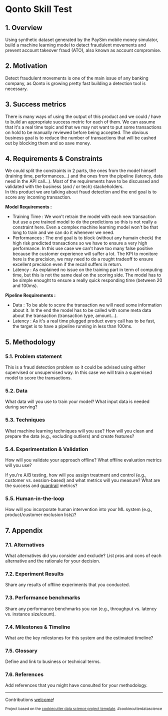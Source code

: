 Qonto Skill Test
==============================

## 1. Overview

Using synthetic dataset generated by the PaySim mobile money simulator, build a machine learning model to detect fraudulent movements and prevent account takeover fraud (ATO), also known as account compromise.

## 2. Motivation

Detect fraudulent movements is one of the main issue of any banking company, as Qonto is growing pretty fast building a detection tool is necessary. 

## 3. Success metrics

There is many ways of using the output of this product and we could / have to build an appropriate success metric for each of them.
We can assume that it's a real time topic and that we may not want to put some transactions on hold to be manually reviewed before being accepted.
The obvious business goal is to reduce the number of transactions that will be cashed out by blocking them and so save money.

## 4. Requirements & Constraints

We could split the constraints in 2 parts, the ones from the model himself (training time, performances...) and the ones from the pipeline (latency, data need in the API call...). Most of the requirements have to be discussed and validated with the business (and / or tech) stackeholders.  
In this product we are talking about fraud detection and the end goal is to score any incoming transaction.  

__Model Requirements :__
* Training Time : We won't retrain the model with each new transaction but use a pre trained model to do the predictions so this is not really a constraint here. Even a complex machine learning model won't be that long to train and we can do it whenever we need.
* Performances : The end goal is to block (without any humain check) the high risk predicted transactions so we have to ensure a very high performance. In this use case we can't have too many false positive because the customer experience will suffer a lot. The KPI to monitore here is the precision, we may need to do a rought tradeoff to ensure excellent precision even if the recall suffers in return.
* Latency : As explained no issue on the training part in term of computing time, but this is not the same deal on the scoring side. The model has to be simple enought to ensure a really quick responding time (between 20 and 100ms).  

__Pipeline Requirements :__
* Data : To be able to score the transaction we will need some information about it. In the end the model has to be called with some meta data about the transaction (transaction type, amount...).
* Latency : As it's a real time plugged product every call has to be fast, the target is to have a pipeline running in less than 100ms.  

## 5. Methodology

### 5.1. Problem statement

This is a fraud detection problem so it could be advised using either supervised or unsupervised way. In this case we will train a supervised model to score the transactions. 

### 5.2. Data

What data will you use to train your model? What input data is needed during serving?

### 5.3. Techniques

What machine learning techniques will you use? How will you clean and prepare the data (e.g., excluding outliers) and create features?

### 5.4. Experimentation & Validation

How will you validate your approach offline? What offline evaluation metrics will you use?

If you're A/B testing, how will you assign treatment and control (e.g., customer vs. session-based) and what metrics will you measure? What are the success and [guardrail](https://medium.com/airbnb-engineering/designing-experimentation-guardrails-ed6a976ec669) metrics?

### 5.5. Human-in-the-loop

How will you incorporate human intervention into your ML system (e.g., product/customer exclusion lists)?

## 7. Appendix

### 7.1. Alternatives

What alternatives did you consider and exclude? List pros and cons of each alternative and the rationale for your decision.

### 7.2. Experiment Results

Share any results of offline experiments that you conducted.

### 7.3. Performance benchmarks

Share any performance benchmarks you ran (e.g., throughput vs. latency vs. instance size/count).

### 7.4. Milestones & Timeline

What are the key milestones for this system and the estimated timeline?

### 7.5. Glossary

Define and link to business or technical terms.

### 7.6. References

Add references that you might have consulted for your methodology.

--------

Contributions [welcome](https://github.com/eugeneyan/ml-design-docs/pulls)!
<p><small>Project based on the <a target="_blank" href="https://drivendata.github.io/cookiecutter-data-science/">cookiecutter data science project template</a>. #cookiecutterdatascience</small></p>

